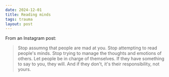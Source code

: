 ```yaml
---
date: 2024-12-01 
title: Reading minds
tags: trauma
layout: post
---
```


From an Instagram post:

> Stop assumng that people are mad at you. Stop attempting to read people's minds. Stop trying to manage the thoughts and emotions of others. Let people be in charge of themselves. If they have something to say to you, they will. And if they don't, it's their responsibility, not yours.
